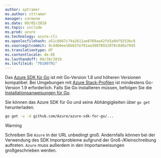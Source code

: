 ```yaml
---
author: sptramer
ms.author: sttramer
manager: carmonm
ms.date: 09/05/2018
ms.topic: include
ms.prod: azure
ms.technology: azure-cli
ms.openlocfilehash: a51c8667c74a2611ae8769aa42fd1a94f9253bc8
ms.sourcegitcommit: 9cd460ee16b637e701aa30078932878c0d0a7945
ms.translationtype: HT
ms.contentlocale: de-DE
ms.lasthandoff: 08/30/2019
ms.locfileid: "70180791"
---
```

Das [Azure SDK für Go](https://github.com/Azure/azure-sdk-for-go) ist mit Go-Version 1.8 und höheren Versionen kompatibel. Bei Umgebungen mit [Azure Stack-Profilen](/azure/azure-stack/user/azure-stack-version-profiles-go) ist mindestens Go-Version 1.9 erforderlich.
Falls Sie Go installieren müssen, befolgen Sie die [Installationsanweisungen für Go](https://golang.org/doc/install).

Sie können das Azure SDK für Go und seine Abhängigkeiten über `go get` herunterladen.

```bash
go get -u -d github.com/Azure/azure-sdk-for-go/...
```

> [!WARNING]
> Schreiben Sie `Azure` in der URL unbedingt groß. Andernfalls können bei der Verwendung des SDK Importprobleme aufgrund der Groß-/Kleinschreibung auftreten. `Azure` muss außerdem in den Importanweisungen großgeschrieben werden.
